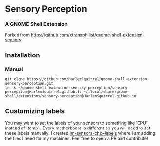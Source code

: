 # Sensory Perception
### A GNOME Shell Extension

Forked from https://github.com/xtranophilist/gnome-shell-extension-sensors

## Installation

### Manual

```
git clone https://github.com/HarlemSquirrel/gnome-shell-extension-sensory-perception.git
ln -s ~/gnome-shell-extension-sensory-perception/sensory-perception@HarlemSquirrel.github.io ~/.local/share/gnome-shell/extensions/sensory-perception@HarlemSquirrel.github.io
```

## Customizing labels

You may want to set the labels of your sensors to something like 'CPU' instead of 'temp1'. Every motherboard is different so you will need to set these labels manually. I created [lm-sensors-chip-labels](https://github.com/HarlemSquirrel/lm-sensors-chip-labels) where I am adding the files I need for my machines. Feel free to open a PR and contribute!

